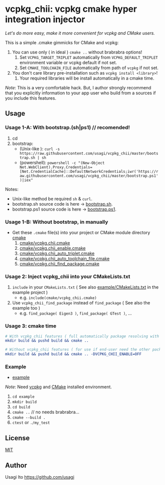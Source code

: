 # vcpkg_chii: vcpkg cmake hyper integration injector

*Let's do more easy, make it more convenient for vcpkg and CMake users.*

This is a simple .cmake gimmicks for CMake and vcpkg:

1. You can use only ( in ideal ) `cmake ..` without brabrabra options!
   1. Set `VCPKG_TARGET_TRIPLET` automatically from `VCPKG_DEFAULT_TRIPLET` environment variable or vcpkg default if not set.
   2. Set `CMAKE_TOOLCHAIN_FILE` automatically from path of `vcpkg` if not set.
2. You don't care library pre-installation such as `vcpkg install <library>`!
   1. Your required libraries will be install automatically in a cmake time.

*Note*: This is a very comfortable hack. But, I author strongly recommend that you explicitly information to your app user who build from a sources if you include this features.

## Usage

### Usage 1-A: With bootstrap.(sh|ps1) // recomended!

1. cd <your-project-root>
2. bootstrap:
    - (Unix-like ): `curl -s https://raw.githubusercontent.com/usagi/vcpkg_chii/master/bootstrap.sh | sh`
    - (powershell): `powershell -c "(New-Object Net.WebClient).Proxy.Credentials=[Net.CredentialCache]::DefaultNetworkCredentials;iwr('https://raw.githubusercontent.com/usagi/vcpkg_chii/master/bootstrap.ps1')|iex"`

Notes:

- Unix-like method be required `sh` & `curl`.
- bootstrap.sh source code is here -> [bootstrap.sh](bootstrap.sh).
- bootstrap.ps1 source code is here -> [bootstrap.ps1](bootstrap.ps1).

### Usage 1-B: Without bootstrap, in manually

- Get these `.cmake` file(s) into your project or CMake module directory [cmake](./cmake)
   1. [cmake/vcpkg.chii.cmake](cmake/vcpkg.chii.cmake)
   2. [cmake/vcpkg.chii_enable.cmake](cmake/vcpkg.chii_enable.cmake)
   3. [cmake/vcpkg.chii_auto_triplet.cmake](cmake/vcpkg.chii_auto_triplet.cmake)
   4. [cmake/vcpkg.chii_auto_toolchain_file.cmake](cmake/vcpkg.chii_auto_toolchain_file.cmake)
   5. [cmake/vcpkg.chii_find_package.cmake](cmake/vcpkg.chii_find_package.cmake)

### Usage 2: Inject vcpkg_chii into your CMakeLists.txt

1. `include` in your `CMakeLists.txt` ( See also [example/CMakeLists.txt](example/CMakeLists.txt) in the example project )
   - e.g. `include(cmake/vcpkg_chii.cmake)`
2. Use `vcpkg_chii_find_package` instead of `find_package` ( See also the example too )
   - e.g. `find_package( Eigen3 )`, `find_package( GTest )`, ...

### Usage 3: cmake time

```cmake
# With vcpkg_chii features ( full automatically package resolving with vcpkg and vcpkg-chii! )
mkdir build && pushd build && cmake ..
```

```cmake
# Without vcpkg_chii features ( for use if end-user need the other package manager or manual controlling )
mkdir build && pushd build && cmake .. -DVCPKG_CHII_ENABLE=OFF
```

### Example 

- [example](./example)

*Note*: Need [vcpkg](https://github.com/microsoft/vcpkg) and [CMake](https://cmake.org/) installed environment.

1. `cd example`
2. `mkdir build`
3. `cd build`
4. `cmake ..` // no needs brabrabra...
5. `cmake --build .`
6. `ctest` or `./my_test`

## License

[MIT](LICENSE)

## Author

Usagi Ito <https://github.com/usagi>
